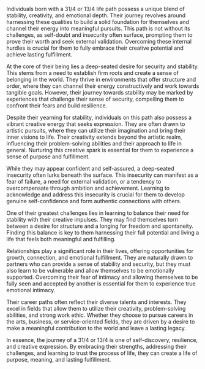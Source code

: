 Individuals born with a 31/4 or 13/4 life path possess a unique blend of stability, creativity, and emotional depth. Their journey revolves around harnessing these qualities to build a solid foundation for themselves and channel their energy into meaningful pursuits. This path is not without its challenges, as self-doubt and insecurity often surface, prompting them to prove their worth and seek external validation. Overcoming these internal hurdles is crucial for them to fully embrace their creative potential and achieve lasting fulfillment.

At the core of their being lies a deep-seated desire for security and stability. This stems from a need to establish firm roots and create a sense of belonging in the world. They thrive in environments that offer structure and order, where they can channel their energy constructively and work towards tangible goals. However, their journey towards stability may be marked by experiences that challenge their sense of security, compelling them to confront their fears and build resilience.

Despite their yearning for stability, individuals on this path also possess a vibrant creative energy that seeks expression. They are often drawn to artistic pursuits, where they can utilize their imagination and bring their inner visions to life. Their creativity extends beyond the artistic realm, influencing their problem-solving abilities and their approach to life in general. Nurturing this creative spark is essential for them to experience a sense of purpose and fulfillment.

While they may appear confident and self-assured, a deep-seated insecurity often lurks beneath the surface. This insecurity can manifest as a fear of failure, a need for external validation, or a tendency to overcompensate through ambition and achievement. Learning to acknowledge and address this insecurity is crucial for them to develop genuine self-confidence and form authentic connections with others.

One of their greatest challenges lies in learning to balance their need for stability with their creative impulses. They may find themselves torn between a desire for structure and a longing for freedom and spontaneity. Finding this balance is key to them harnessing their full potential and living a life that feels both meaningful and fulfilling.

Relationships play a significant role in their lives, offering opportunities for growth, connection, and emotional fulfillment. They are naturally drawn to partners who can provide a sense of stability and security, but they must also learn to be vulnerable and allow themselves to be emotionally supported. Overcoming their fear of intimacy and allowing themselves to be fully seen and accepted by another is essential for them to experience true emotional intimacy.

Their career paths often reflect their diverse talents and interests. They excel in fields that allow them to utilize their creativity, problem-solving abilities, and strong work ethic.  Whether they choose to pursue careers in the arts, business, or service-oriented fields, they are driven by a desire to make a meaningful contribution to the world and leave a lasting legacy.

In essence, the journey of a 31/4 or 13/4 is one of self-discovery, resilience, and creative expression. By embracing their strengths, addressing their challenges, and learning to trust the process of life, they can create a life of purpose, meaning, and lasting fulfillment. 
